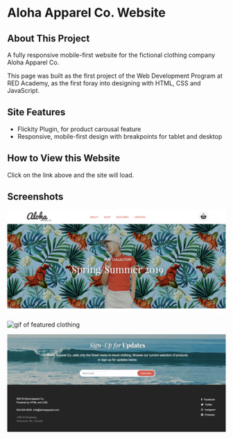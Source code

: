 
# Aloha Apparel Co. Website 

## About This Project

A fully responsive mobile-first website for the fictional clothing company Aloha Apparel Co. 

This page was built as the first project of the Web Development Program at RED Academy, as the first foray into designing with HTML, CSS and JavaScript. 

## Site Features 
- Flickity Plugin, for product carousal feature 
- Responsive, mobile-first design with breakpoints for tablet and desktop 

## How to View this Website 
Click on the link above and the site will load. 
 
## Screenshots
![Aloha site banner](aloha-banner.png)

![gif of featured clothing](aloha.gif)
 
![image of sign up section](aloha-sign-up.png)

